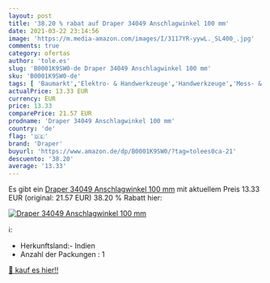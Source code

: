 ```yaml
---
layout: post
title: '38.20 % rabat auf Draper 34049 Anschlagwinkel 100 mm'
date: 2021-03-22 23:14:56
image: 'https://m.media-amazon.com/images/I/3117YR-yywL._SL400_.jpg'
comments: true
category: ofertas
author: 'tole.es'
slug: 'B0001K9SW0-de Draper 34049 Anschlagwinkel 100 mm'
sku: 'B0001K9SW0-de'
tags: [ 'Baumarkt','Elektro- & Handwerkzeuge','Handwerkzeuge','Mess- & Planwerkzeuge','Zimmermannswinkel','draper', ]
actualPrice: 13.33 EUR
currency: EUR
price: 13.33
comparePrice: 21.57 EUR
prodname: 'Draper 34049 Anschlagwinkel 100 mm'
country: 'de'
flag: '🇩🇪'
brand: 'Draper'
buyurl: 'https://www.amazon.de/dp/B0001K9SW0/?tag=tolees0ca-21'
descuento: '38.20'
average: '13.33'
---
```


Es gibt ein [Draper 34049 Anschlagwinkel 100 mm](https://www.amazon.de/dp/B0001K9SW0/?tag=tolees0ca-21) mit aktuellem Preis 13.33 EUR (original: 21.57 EUR) 38.20 % Rabatt hier:

[![Draper 34049 Anschlagwinkel 100 mm](https://m.media-amazon.com/images/I/3117YR-yywL._SL400_.jpg)](https://www.amazon.de/dp/B0001K9SW0/?tag=tolees0ca-21)

ℹ️:

- Herkunftsland:- Indien
- Anzahl der Packungen : 1

[🛒 kauf es hier!!](https://www.amazon.de/dp/B0001K9SW0/?tag=tolees0ca-21)
